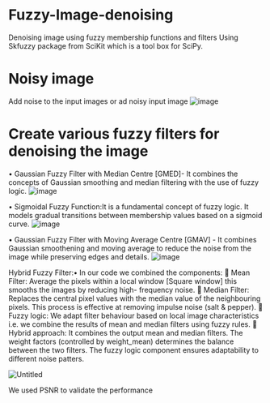 # Fuzzy-Image-denoising
Denoising image using fuzzy membership functions and filters
Using Skfuzzy package from SciKit which is a tool box for SciPy.




# Noisy image
Add noise to the input images or ad noisy input image
![image](https://github.com/akriti-02/Fuzzy-Image-denoising/assets/142987817/bff30c0b-d930-4186-8c92-29a844fa5e10)

# Create various fuzzy filters for denoising the image 
 •	 Gaussian Fuzzy Filter with Median Centre [GMED]- It combines the concepts of Gaussian smoothing and median filtering with the use of fuzzy logic. 
![image](https://github.com/akriti-02/Fuzzy-Image-denoising/assets/142987817/26a67a32-736c-491f-809b-4f589cfce03c)

•	Sigmoidal Fuzzy Function:It is a fundamental concept of fuzzy logic. It models gradual transitions between membership values based on a sigmoid curve. 
![image](https://github.com/akriti-02/Fuzzy-Image-denoising/assets/142987817/17b6f10a-bcff-44f7-9852-d7b3dda3c133)

•	Gaussian Fuzzy Filter with Moving Average Centre [GMAV] - It combines Gaussian smoothening and moving average to reduce the noise from the image while preserving edges and details.
![image](https://github.com/akriti-02/Fuzzy-Image-denoising/assets/142987817/62878b02-0567-4d4f-ae3a-1ee9b3a9ba55)

Hybrid Fuzzy Filter:•	 In our code we combined the components:
	Mean Filter: Average the pixels within a local window [Square window] this smooths the images by reducing high- frequency noise.
	Median Filter: Replaces the central pixel values with the median value of the neighbouring pixels. This process is effective at removing impulse noise (salt & pepper).
	Fuzzy logic: We adapt filter behaviour based on local image characteristics i.e. we combine the results of mean and median filters using fuzzy rules.
	Hybrid approach: It combines the output mean and median filters. The weight factors (controlled by weight_mean) determines the balance between the two filters. The fuzzy logic component ensures adaptability to different noise patters.

![Untitled](https://github.com/akriti-02/Fuzzy-Image-denoising/assets/142987817/4c3d8eed-d910-480f-8d58-74ced3138b13)


We used PSNR to validate the performance
